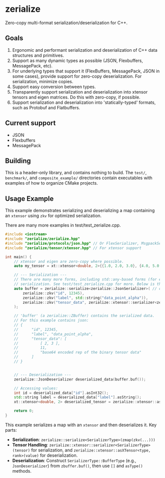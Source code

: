 # zerialize

Zero-copy multi-format serialization/deserialization for C++.

## Goals

1.  Ergonomic and performant serialization and deserialization of C++ data structures and primitives.
2.  Support as many dynamic types as possible (JSON, Flexbuffers, MessagePack, etc).
3.  For underlying types that support it (FlexBuffers, MessagePack, JSON in some cases), provide support for zero-copy deserialization. For serialization, minimize copies.
4.  Support easy conversion between types.
5.  Transparently support serialization and deserialization into xtensor tensors and eigen matrices. Do this with zero-copy, if possible.
6.  Support serialization and deserialization into 'statically-typed' formats, such as Protobuf and Flatbuffers.

## Current support

*   JSON
*   Flexbuffers
*   MessagePack

## Building

This is a header-only library, and contains nothing to build. The `test/`, `benchmark/`, and `composite_example/` directories contain executables with examples of how to organize CMake projects.

## Usage Example

This example demonstrates serializing and deserializing a map containing an `xtensor` using `zkv` for optimized serialization.

There are many more examples in test/test_zerialize.cpp.

```cpp
#include <iostream>
#include "zerialize/zerialize.hpp"
#include "zerialize/protocols/json.hpp" // Or FlexSerializer, MsgpackSerializer
#include "zerialize/tensor/xtensor.hpp" // For xtensor support

int main() {
    // xtensor and eigen are zero-copy where possible.
    auto my_tensor = xt::xtensor<double, 2>{{1.0, 2.0, 3.0}, {4.0, 5.0, 6.0}};

    // --- Serialization ---
    // There are many more forms, including std::any-based forms (for ergonomics) of 
    // serialization. See test/test_zerialize.cpp for more. Below is the fastest.
    auto buffer = zerialize::serialize<zerialize::JsonSerializer>( // or flex or msgpack etc
        zerialize::zkv("id", 12345),
        zerialize::zkv("label", std::string("data_point_alpha")),
        zerialize::zkv("tensor_data", zerialize::xtensor::serializer<zerialize::JsonSerializer>(my_tensor))
    );

    // 'buffer' (a zerialize::ZBuffer) contains the serialized data. 
    // For this example contains json:
    // {
    //      "id", 12345,
    //      "label", "data_point_alpha",
    //      "tensor_data": [
    //          [ 2, 3 ],
    //          11,
    //          "base64 encoded rep of the binary tensor data"
    //      ]
    // }


    // --- Deserialization ---
    zerialize::JsonDeserializer deserialized_data(buffer.buf()); 

    // Accessing values:
    int id = deserialized_data["id"].asInt32();
    std::string label = deserialized_data["label"].asString();
    xt::xtensor<double, 2> deserialized_tensor = zerialize::xtensor::asXTensor<double, 2>(deserialized_data["tensor_data"]);

    return 0;
}

```
This example serializes a map with an `xtensor` and then deserializes it.
Key parts:
*   **Serialization**: `zerialize::serialize<SerializerType>(zmap(zkv(...)))`
*   **Tensor Handling**: `zerialize::xtensor::serializer<SerializerType>(tensor)` for serialization, and `zerialize::xtensor::asXTensor<type, rank>(value)` for deserialization.
*   **Deserialization**: Construct `SerializerType::BufferType` (e.g., `JsonDeserializer`) from `zbuffer.buf()`, then use `[]` and `asType()` methods.
